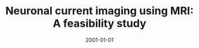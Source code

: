---
title: "Neuronal current imaging using MRI: A feasibility study"
date: 2001-01-01
authors_string: N. Petridou, J. Bodurka, M. Loew, Peter Bandettini
authors:
   - N. Petridou
   - J. Bodurka
   - M. Loew
   - Peter Bandettini
author_ids:
   - natalia_petridou
   - peter_bandettini
journal: ''
volume: 4321
issue: 
pages: 188-194
book_title: ''
publisher: ''
abstract: ''
project_id: 
paper_url: 
doi: 
data_loc: ''
code_loc: ''
file: '/assets/publications//assets/publications/'
file_name: '/assets/publications/'
type: journal_article
pub_str: ' (2001)  4321: 188-194'
layout: publication 
---